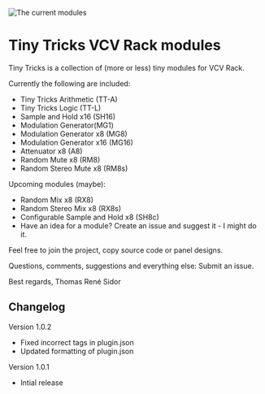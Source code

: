 ![The current modules](https://github.com/thomassidor/tinytricks/blob/master/screenshot.jpg)

# Tiny Tricks VCV Rack modules


Tiny Tricks is a collection of (more or less) tiny modules for VCV Rack.

Currently the following are included:

* Tiny Tricks Arithmetic (TT-A)
* Tiny Tricks Logic (TT-L)
* Sample and Hold x16 (SH16)
* Modulation Generator(MG1)
* Modulation Generator x8 (MG8)
* Modulation Generator x16 (MG16)
* Attenuator x8 (A8)
* Random Mute x8 (RM8)
* Random Stereo Mute x8 (RM8s)

Upcoming modules (maybe):
* Random Mix x8 (RX8)
* Random Stereo Mix x8 (RX8s)
* Configurable Sample and Hold x8 (SH8c)
* Have an idea for a module? Create an issue and suggest it - I might do it.

Feel free to join the project, copy source code or panel designs.

Questions, comments, suggestions and everything else: Submit an issue.

Best regards,
Thomas René Sidor


## Changelog
Version 1.0.2
* Fixed incorrect tags in plugin.json
* Updated formatting of plugin.json

Version 1.0.1
* Intial release
